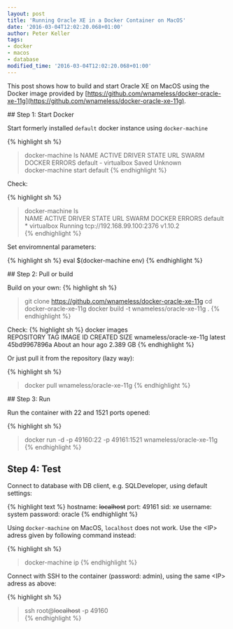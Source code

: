 ```yaml
---
layout: post
title: 'Running Oracle XE in a Docker Container on MacOS'
date: '2016-03-04T12:02:20.068+01:00'
author: Peter Keller
tags:
- docker
- macos
- database
modified_time: '2016-03-04T12:02:20.068+01:00'
---
```


This post shows how to build and start Oracle XE on MacOS
using the Docker image provided by [https://github.com/wnameless/docker-oracle-xe-11g](https://github.com/wnameless/docker-oracle-xe-11g).

## Step 1: Start Docker

Start formerly installed `default` docker instance using `docker-machine`

{% highlight sh %}
> docker-machine ls
NAME      ACTIVE   DRIVER       STATE   URL   SWARM   DOCKER    ERRORS
default   -        virtualbox   Saved                 Unknown   
> docker-machine start default
{% endhighlight %}

Check: 

{% highlight sh %}
> docker-machine ls    
NAME      ACTIVE   DRIVER       STATE     URL                         SWARM   DOCKER    ERRORS
default   *        virtualbox   Running   tcp://192.168.99.100:2376           v1.10.2   
{% endhighlight %}

Set enviromnental parameters:

{% highlight sh %}
eval $(docker-machine env)
{% endhighlight %}

## Step 2: Pull or build

Build on your own:
{% highlight sh %}
> git clone https://github.com/wnameless/docker-oracle-xe-11g
> cd docker-oracle-xe-11g
> docker build  -t wnameless/oracle-xe-11g .
{% endhighlight %}

Check:
{% highlight sh %}
docker images     
REPOSITORY                 TAG                 IMAGE ID            CREATED             SIZE
wnameless/oracle-xe-11g    latest              45bd9967896a        About an hour ago   2.389 GB
{% endhighlight %}

Or just pull it from the repository (lazy way):

{% highlight sh %}
> docker pull wnameless/oracle-xe-11g
{% endhighlight %}

## Step 3: Run

Run the container with 22 and 1521 ports opened:

{% highlight sh %}
>  docker run -d -p 49160:22 -p 49161:1521 wnameless/oracle-xe-11g
{% endhighlight %}

## Step 4: Test

Connect to database with DB client, e.g. SQLDeveloper, using default settings:

{% highlight text %}
hostname: ~~localhost~~ <IP>
port: 49161
sid: xe
username: system
password: oracle
{% endhighlight %}

Using `docker-machine` on MacOS, `localhost` does not work. Use the &lt;IP&gt; adress given by
following command instead:

{% highlight sh %}
> docker-machine ip
{% endhighlight %}

Connect with SSH to the container (password: admin), using the same &lt;IP&gt; adress as above:

{% highlight sh %}
> ssh root@~~localhost~~<IP> -p 49160    
{% endhighlight %}    


